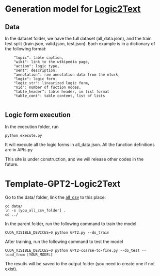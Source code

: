 # Generation model for [Logic2Text](https://github.com/czyssrs/Logic2Text)

## Data
In the dataset folder, we have the full dataset (all_data.json), and the train test split (train.json, valid.json, test.json). 
Each example is in a dictionary of the following format:
```
    "topic": table caption,
    "wiki": link to the wikipedia page,
    "action": logic type,
    "sent": description,
    "annotation": raw annotation data from the mturk,
    "logic": logic form,
    "logic_str": linearized logic form,
    "nid": number of fuction nodes,
    "table_header": table header, in list format
    "table_cont": table content, list of lists
  
```

## Logic form execution
In the execution folder, run
```
python execute.py
```
It will execute all the logic forms in all_data.json. All the function definitions are in APIs.py

This site is under construction, and we will release other codes in the future.

# Template-GPT2-Logic2Text
Go to the data/ folder, link the [all_csv](https://github.com/wenhuchen/Table-Fact-Checking/tree/master/data/all_csv) to this place:
```
cd data/
ln -s [you_all_csv_folder] .
cd ../
```
In the parent folder, run the following command to train the model
```
CUDA_VISIBLE_DEVICES=0 python GPT2.py --do_train
```
After training, run the following command to test the model
```
CUDA_VISIBLE_DEVICES=0 python GPT2-coarse-to-fine.py --do_test --load_from [YOUR_MODEL]
```
The results will be saved to the output folder (you need to create one if not exist).
